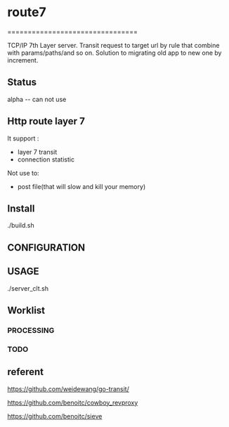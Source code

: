 # route7
================================

TCP/IP 7th Layer server. 
Transit request to target url by rule that combine with params/paths/and so on.
Solution to migrating old app to new one by increment.

## Status
  
  alpha   -- can not use

## Http route layer 7 

It support : 
  * layer 7 transit 
  * connection statistic

Not use to:
  * post file(that will slow and kill your memory)

## Install 

./build.sh


## CONFIGURATION

## USAGE 

./server_clt.sh

## Worklist

### PROCESSING

### TODO

## referent

https://github.com/weidewang/go-transit/

https://github.com/benoitc/cowboy_revproxy

https://github.com/benoitc/sieve


